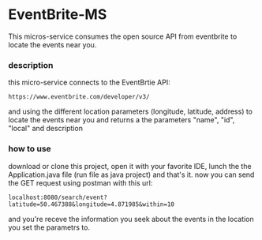 # EventBrite-MS

This micros-service consumes the open source API from eventbrite to locate the events near you.

### description

this micro-service connects to the EventBrtie API:

    https://www.eventbrite.com/developer/v3/

and using the different location parameters (longitude, latitude, address) to locate the events near you and returns a the parameters "name", "id", "local" and description
### how to use

download or clone this project, open it with your favorite IDE, lunch the the Application.java file (run file as java project) and that's it.
now you can send the GET request using postman with this url:

    localhost:8080/search/event?latitude=50.467388&longitude=4.871985&within=10

and you're receve the information you seek about the events in the location you set the parametrs to.
